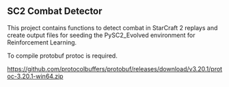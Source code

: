 ## SC2 Combat Detector

This project contains functions to detect combat in StarCraft 2 replays and create output files for seeding the PySC2_Evolved environment for Reinforcement Learning.

To compile protobuf protoc is required.

https://github.com/protocolbuffers/protobuf/releases/download/v3.20.1/protoc-3.20.1-win64.zip
